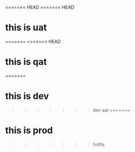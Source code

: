 <<<<<<< HEAD
<<<<<<< HEAD
# this is uat
=======
<<<<<<< HEAD
# this is qat
=======
# this is dev
>>>>>>> dev
>>>>>>> qat
=======
# this is prod
>>>>>>> hotfix

